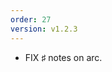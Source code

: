 ```yaml
---
order: 27
version: v1.2.3
---
```

- <span class="badge badge-pill badge-primary">FIX</span> ♯ notes on arc.